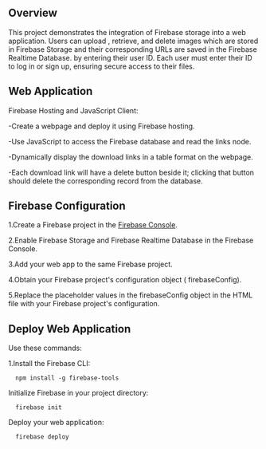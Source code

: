 Overview
--------
This project demonstrates the integration of Firebase storage into a web application. Users can upload , retrieve, and delete images which are stored in Firebase Storage and their corresponding URLs are saved in the Firebase Realtime Database. by entering their user ID. Each user must enter their ID to log in or sign up, ensuring secure access to their files.

Web Application
---------------
Firebase Hosting and JavaScript Client:

-Create a webpage and deploy it using Firebase hosting.

-Use JavaScript to access the Firebase database and read the links node.

-Dynamically display the download links in a table format on the webpage.

-Each download link will have a delete button beside it; clicking that button should delete the corresponding record from the database.

Firebase Configuration
----------------------
1.Create a Firebase project in the [Firebase Console](https://console.firebase.google.com/u/0/).

2.Enable Firebase Storage and Firebase Realtime Database in the Firebase Console.

3.Add your web app to the same Firebase project.

4.Obtain your Firebase project's configuration object (      firebaseConfig).

5.Replace the placeholder values in the firebaseConfig object in the HTML file with your Firebase project's configuration.

Deploy Web Application
-----------------------
Use these commands:

1.Install the Firebase CLI:

      npm install -g firebase-tools

Initialize Firebase in your project directory:

      firebase init
  
Deploy your web application:

      firebase deploy
